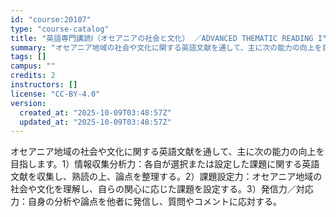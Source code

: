 ```yaml
---
id: "course:20107"
type: "course-catalog"
title: "英語専門講読Ⅰ（オセアニアの社会と文化） ／ADVANCED THEMATIC READING I"
summary: "オセアニア地域の社会や文化に関する英語文献を通して、主に次の能力の向上を目指します。1）情報収集分析力：各自が選択または設定した課題に関する英語文献を収集し、熟読の上、論点を整理する。2）課題設定力：オセアニア地域の社会や文化を理解し、自ら…"
tags: []
campus: ""
credits: 2
instructors: []
license: "CC-BY-4.0"
version:
  created_at: "2025-10-09T03:48:57Z"
  updated_at: "2025-10-09T03:48:57Z"
---
```

オセアニア地域の社会や文化に関する英語文献を通して、主に次の能力の向上を目指します。1）情報収集分析力：各自が選択または設定した課題に関する英語文献を収集し、熟読の上、論点を整理する。2）課題設定力：オセアニア地域の社会や文化を理解し、自らの関心に応じた課題を設定する。3）発信力／対応力：自身の分析や論点を他者に発信し、質問やコメントに応対する。
